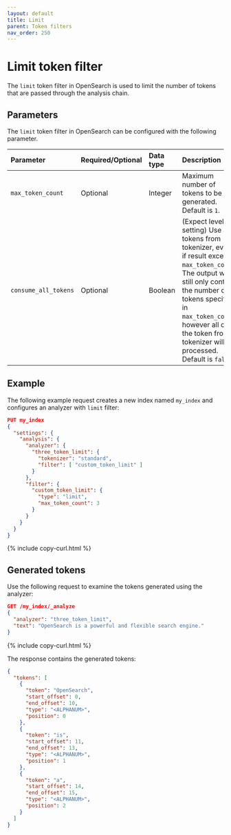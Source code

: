 ```yaml
---
layout: default
title: Limit
parent: Token filters
nav_order: 250
---
```


# Limit token filter

The `limit` token filter in OpenSearch is used to limit the number of tokens that are passed through the analysis chain.

## Parameters

The `limit` token filter in OpenSearch can be configured with the following parameter.

Parameter | Required/Optional | Data type | Description
:--- | :--- | :--- | :--- 
`max_token_count` | Optional | Integer | Maximum number of tokens to be generated. Default is `1`.
`consume_all_tokens` | Optional | Boolean | (Expect level setting) Use all tokens from tokenizer, even if result exceeds `max_token_count`. The output will still only contain the number of tokens specified in `max_token_count`, however all of the token from tokenizer will be processed. Default is `false`.`

## Example

The following example request creates a new index named `my_index` and configures an analyzer with `limit` filter:

```json
PUT my_index
{
  "settings": {
    "analysis": {
      "analyzer": {
        "three_token_limit": {
          "tokenizer": "standard",
          "filter": [ "custom_token_limit" ]
        }
      },
      "filter": {
        "custom_token_limit": {
          "type": "limit",
          "max_token_count": 3
        }
      }
    }
  }
}
```
{% include copy-curl.html %}

## Generated tokens

Use the following request to examine the tokens generated using the analyzer:

```json
GET /my_index/_analyze
{
  "analyzer": "three_token_limit",
  "text": "OpenSearch is a powerful and flexible search engine."
}
```
{% include copy-curl.html %}

The response contains the generated tokens:

```json
{
  "tokens": [
    {
      "token": "OpenSearch",
      "start_offset": 0,
      "end_offset": 10,
      "type": "<ALPHANUM>",
      "position": 0
    },
    {
      "token": "is",
      "start_offset": 11,
      "end_offset": 13,
      "type": "<ALPHANUM>",
      "position": 1
    },
    {
      "token": "a",
      "start_offset": 14,
      "end_offset": 15,
      "type": "<ALPHANUM>",
      "position": 2
    }
  ]
}
```
